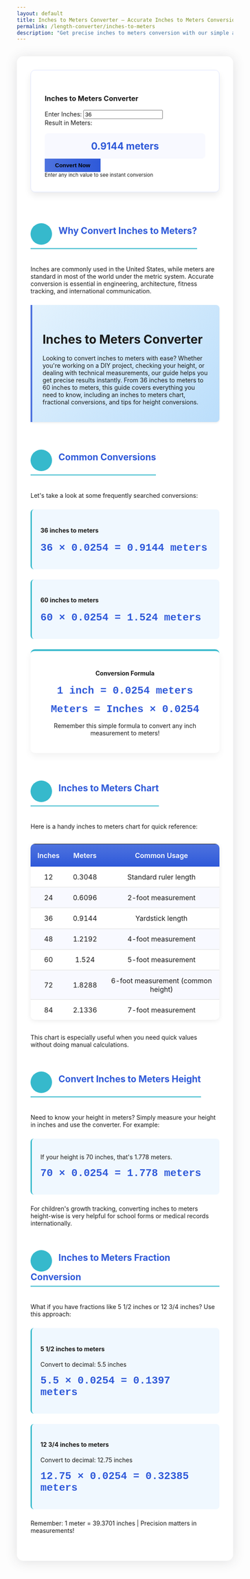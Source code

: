 ```yaml
---
layout: default
title: Inches to Meters Converter – Accurate Inches to Meters Conversion
permalink: /length-converter/inches-to-meters
description: "Get precise inches to meters conversion with our simple and fast tool. Great for projects requiring metric measurements."
---
```


 <style>
       :root{--primary:#4e73df;--secondary:#2e59d9;--accent:#36b9cc;--light:#f8f9fc;--dark:#5a5c69}.article-container{max-width:900px;margin:2rem auto;background:#fff;border-radius:15px;box-shadow:0 .15rem 1.75rem 0 rgba(58,59,69,.15);overflow:hidden}.article-header{background:linear-gradient(135deg,var(--primary) 0,var(--secondary) 100%);color:#fff;padding:4rem 2rem 3rem;text-align:center;margin-bottom:2rem;position:relative;overflow:hidden}.formula,h2{font-weight:700;color:var(--secondary)}.lead{font-size:1.25rem;max-width:700px;margin:0 auto;opacity:.9}.article-content{padding:0 2rem 3rem}h2{margin-top:2.5rem;margin-bottom:1.5rem;padding-bottom:.5rem;border-bottom:2px solid var(--accent);display:inline-block}.highlight-box{background:linear-gradient(135deg,#e3f2fd 0,#bbdefb 100%);border-left:4px solid var(--primary);padding:1.5rem;border-radius:0 8px 8px 0;margin:1.5rem 0;box-shadow:0 .125rem .25rem rgba(0,0,0,.075)}.conversion-table{width:100%;border-collapse:separate;border-spacing:0;margin:2rem 0;border-radius:10px;overflow:hidden;box-shadow:0 .15rem .75rem rgba(0,0,0,.08)}.conversion-table th{background:linear-gradient(to bottom,var(--primary),var(--secondary));color:#fff;font-weight:600;padding:1rem;text-align:center}.conversion-table td{padding:.85rem;text-align:center;border-bottom:1px solid #e0e0e0}.conversion-table tr:nth-child(2n){background-color:#f8f9ff}.conversion-table tr:last-child td{border-bottom:none}.formula-card{background:#fff;border-radius:10px;padding:1.5rem;margin:1.5rem 0;box-shadow:0 .5rem 1rem rgba(0,0,0,.05);border-top:4px solid var(--accent);text-align:center}.formula{font-size:1.5rem;font-family:'Courier New',monospace;margin:1rem 0}.icon-circle{display:inline-flex;align-items:center;justify-content:center;width:50px;height:50px;background:var(--accent);color:#fff;border-radius:50%;margin-right:15px;font-size:1.2rem}.example-box{background:#f0f8ff;padding:1.25rem;border-radius:8px;margin:1.5rem 0;border-left:3px solid var(--accent)}.converter-tool{background:#fff;padding:2rem;border-radius:10px;box-shadow:0 .5rem 1rem rgba(0,0,0,.08);margin:2rem 0;border:1px solid #e0e6ff}.btn-convert{background:linear-gradient(to right,var(--primary),var(--secondary));border:none;padding:.5rem 1.5rem;font-weight:600;transition:.3s}.btn-convert:hover{transform:translateY(-2px);box-shadow:0 4px 8px rgba(78,115,223,.4)}.result-box{font-size:1.4rem;font-weight:700;color:var(--secondary);text-align:center;padding:1rem;margin-top:1rem;border-radius:8px;background:#f8f9ff}
    </style>
<div class="article-container">
        <div class="article-content">
            <div class="converter-tool">
                <h3 class="text-center mb-4"><i class="fas fa-calculator me-2"></i>Inches to Meters Converter</h3>
                <div class="row g-3">
                    <div class="col-md-6">
                        <label class="form-label">Enter Inches:</label>
                        <input type="number" id="inchesInput" class="form-control" placeholder="Enter measurement in inches" value="36">
                    </div>
                    <div class="col-md-6">
                        <label class="form-label">Result in Meters:</label>
                        <div class="result-box" id="resultOutput">0.9144 meters</div>
                    </div>
                </div>
                <div class="d-grid mt-3">
                    <button class="btn btn-convert" id="convertBtn">Convert Now</button>
                </div>
                <div class="mt-3 text-center">
                    <small class="text-muted">Enter any inch value to see instant conversion</small>
                </div>
            </div>
 <h2><span class="icon-circle"><i class="fas fa-exchange-alt"></i></span>Why Convert Inches to Meters?</h2>
 <p>Inches are commonly used in the United States, while meters are standard in most of the world under the metric system. Accurate conversion is essential in engineering, architecture, fitness tracking, and international communication.</p>
<div class="highlight-box">
  <h1>Inches to Meters Converter</h1>
   <p>Looking to convert inches to meters with ease? Whether you're working on a DIY project, checking your height, or dealing with technical measurements, our guide helps you get precise results instantly. From 36 inches to meters to 60 inches to meters, this guide covers everything you need to know, including an inches to meters chart, fractional conversions, and tips for height conversions.</p>
            </div>
<h2><span class="icon-circle"><i class="fas fa-check-circle"></i></span>Common Conversions</h2>
            <p>Let's take a look at some frequently searched conversions:</p>
<div class="row">
                <div class="col-md-6">
                    <div class="example-box">
                        <h4>36 inches to meters</h4><p class="formula">36 × 0.0254 = 0.9144 meters</p>
                    </div>
                </div>
                <div class="col-md-6">
                    <div class="example-box">
                        <h4>60 inches to meters</h4><p class="formula">60 × 0.0254 = 1.524 meters</p>
                    </div>
                </div>
            </div>
 <div class="formula-card">
                <h4>Conversion Formula</h4>
                <p class="formula">1 inch = 0.0254 meters</p>
                <p class="formula">Meters = Inches × 0.0254</p>
                <p>Remember this simple formula to convert any inch measurement to meters!</p>
            </div>
            <h2><span class="icon-circle"><i class="fas fa-table"></i></span>Inches to Meters Chart</h2>
            <p>Here is a handy inches to meters chart for quick reference:</p>
 <div class="table-responsive">
                <table class="conversion-table">
                    <thead><tr><th>Inches</th><th>Meters</th><th>Common Usage</th></tr></thead>
                    <tbody>
                      <tr> <td>12</td> <td>0.3048</td> <td>Standard ruler length</td> </tr> 
                      <tr> <td>24</td> <td>0.6096</td> <td>2-foot measurement</td> </tr> 
                      <tr> <td>36</td> <td>0.9144</td> <td>Yardstick length</td> </tr>
                      <tr> <td>48</td> <td>1.2192</td> <td>4-foot measurement</td> </tr> 
                      <tr> <td>60</td> <td>1.524</td> <td>5-foot measurement</td> </tr> 
                      <tr> <td>72</td> <td>1.8288</td> <td>6-foot measurement (common height)</td> </tr>
                      <tr> <td>84</td> <td>2.1336</td> <td>7-foot measurement</td> </tr>
                    </tbody>
                </table>
            </div>
<p class="mt-3">This chart is especially useful when you need quick values without doing manual calculations.</p>
 <h2><span class="icon-circle"><i class="fas fa-ruler-vertical"></i></span>Convert Inches to Meters Height</h2>
<p>Need to know your height in meters? Simply measure your height in inches and use the converter. For example:</p>
 <div class="example-box">
                <p>If your height is 70 inches, that's 1.778 meters.</p>
                <p class="formula">70 × 0.0254 = 1.778 meters</p>
            </div>
 <p>For children's growth tracking, converting inches to meters height-wise is very helpful for school forms or medical records internationally.</p>
<h2><span class="icon-circle"><i class="fas fa-divide"></i></span>Inches to Meters Fraction Conversion</h2>
            <p>What if you have fractions like 5 1/2 inches or 12 3/4 inches? Use this approach:</p>
<div class="row">
                <div class="col-md-6">
                    <div class="example-box">
                        <h4>5 1/2 inches to meters</h4><p>Convert to decimal: 5.5 inches</p><p class="formula">5.5 × 0.0254 = 0.1397 meters</p>
                    </div>
                </div>
                <div class="col-md-6">
                    <div class="example-box">
                        <h4>12 3/4 inches to meters</h4><p>Convert to decimal: 12.75 inches</p><p class="formula">12.75 × 0.0254 = 0.32385 meters</p>
                    </div>
                </div>
            </div>
 <div><p><i class="fas fa-info-circle me-2"></i>Remember: 1 meter = 39.3701 inches | Precision matters in measurements!</p>
            </div>
        </div>
    </div>
    
<script>
        document.addEventListener('DOMContentLoaded', function() {
            const convertBtn = document.getElementById('convertBtn');
            const inchesInput = document.getElementById('inchesInput');
            const resultOutput = document.getElementById('resultOutput');
            
            function convertInchesToMeters() {
                const inches = parseFloat(inchesInput.value);
                if (!isNaN(inches)) {
                    const meters = inches * 0.0254;
                    resultOutput.textContent = meters.toFixed(4) + ' meters';
                } else {
                    resultOutput.textContent = 'Please enter a valid number';
                }
            }
            
            convertBtn.addEventListener('click', convertInchesToMeters);
            inchesInput.addEventListener('input', convertInchesToMeters);
            
            // Initialize conversion
            convertInchesToMeters();
        });
</script>
